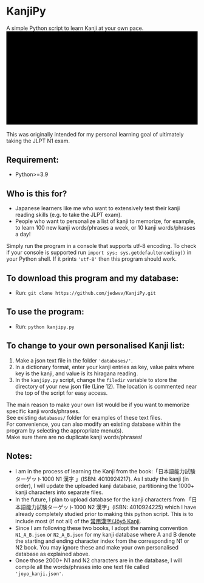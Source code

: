 # KanjiPy
A simple Python script to learn Kanji at your own pace.  
![](https://github.com/jedwvv/KanjiPy/blob/main/kanjipy.gif)  

This was originally intended for my personal learning goal of ultimately taking the JLPT N1 exam.  

## Requirement:
- Python>=3.9  

## Who is this for?
- Japanese learners like me who want to extensively test their kanji reading skills (e.g. to take the JLPT exam).
- People who want to personalize a list of kanji to memorize, for example, to learn 100 new kanji words/phrases a week, or 10 kanji words/phrases a day!

Simply run the program in a console that supports utf-8 encoding. To check if your console is supported run `import sys; sys.getdefaultencoding()` in your Python shell. If it prints `'utf-8'` then this program should work.  

## To download this program and my database:
- Run: `git clone https://github.com/jedwvv/KanjiPy.git`

## To use the program:
- Run: `python kanjipy.py`  

## To change to your own personalised Kanji list:
1. Make a json text file in the folder `'databases/'`.  
2. In a dictionary format, enter your kanji entries as key, value pairs where key is the kanji, and value is its hiragana reading. 
3. In the `kanjipy.py` script, change the `filedir` variable to store the directory of your new json file (Line 12). The location is commented near the top of the script for easy access.

The main reason to make your own list would be if you want to memorize specific kanji words/phrases.  
See existing `databases/` folder for examples of these text files.  
For convenience, you can also modify an existing database within the program by selecting the appropriate menu(s).  
Make sure there are no duplicate kanji words/phrases!  

## Notes:
- I am in the process of learning the Kanji from the book:「日本語能力試験ターゲット1000 N1 漢字 」(ISBN: 4010924217). As I study the kanji (in order), I will update the uploaded kanji database, partitioning the 1000+ kanji characters into separate files.
- In the future, I plan to upload database for the kanji characters from 「日本語能力試験ターゲット1000 N2 漢字」(ISBN: 4010924225) which I have already completely studied prior to making this python script. This is to include most (if not all) of the [常用漢字/Jōyō Kanji](https://www.kanshudo.com/collections/joyo_kanji). 
- Since I am following these two books, I adopt the naming convention `N1_A_B.json` or `N2_A_B.json` for my kanji database where A and B denote the starting and ending character index from the corresponding N1 or N2 book. You may ignore these and make your own personalised database as explained above.
- Once those 2000+ N1 and N2 characters are in the database, I will compile all the words/phrases into one text file called `'joyo_kanji.json'`. 
